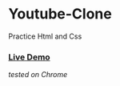 # Youtube-Clone
Practice Html and Css 

### [Live Demo](https://moseblack.github.io/Youtube-Clone/)
*tested on Chrome*
